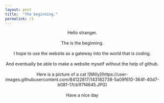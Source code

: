 ```yaml
---
layout: post
title:  "The beginning."
permalink: /1
---
```


<p align="center">
Hello stranger. <br><br>
<centre> The is the beginning. </centre> <br><br>
I hope to use the website as a gateway into the world that is coding. <br><br>
And eventually be able to make a website myself without the help of github. <br><br>
 Here is a picture of a cat
![Milly](https://user-images.githubusercontent.com/84122817/143182738-5a09f610-364f-40d7-b081-17cb1f7f4645.JPG) <br><br>
Have a nice day
</p>
